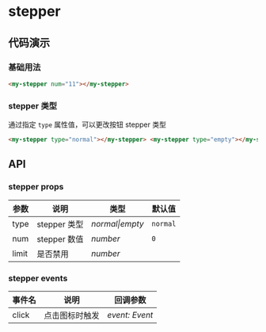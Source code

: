 # stepper

## 代码演示

### 基础用法

```html
<my-stepper num="11"></my-stepper>
```

### stepper 类型

通过指定 `type` 属性值，可以更改按钮 stepper 类型

```html
<my-stepper type="normal"></my-stepper> <my-stepper type="empty"></my-stepper>
```

## API

### stepper props

| 参数  | 说明         | 类型            | 默认值   |
| ----- | ------------ | --------------- | -------- |
| type  | stepper 类型 | _normal\|empty_ | `normal` |
| num   | stepper 数值 | _number_        | `0`      |
| limit | 是否禁用     | _number_        |

### stepper events

| 事件名 | 说明           | 回调参数       |
| ------ | -------------- | -------------- |
| click  | 点击图标时触发 | _event: Event_ |
